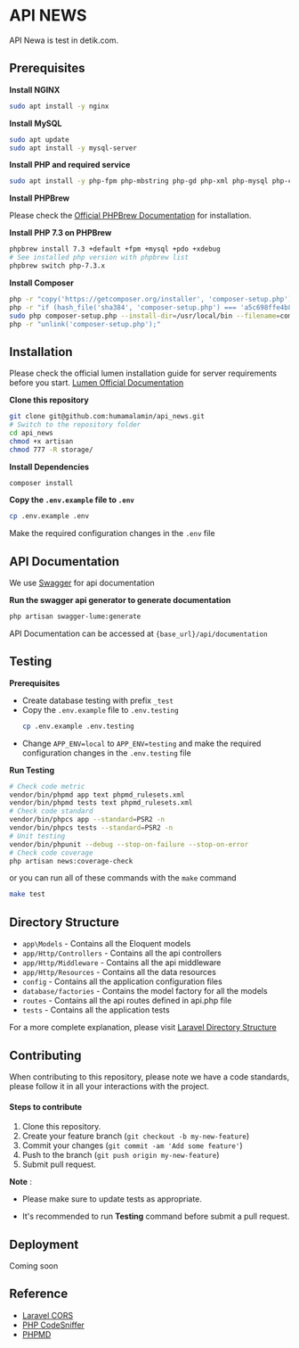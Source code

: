 # API NEWS

API Newa is test in detik.com.

## Prerequisites

**Install NGINX**

```bash
sudo apt install -y nginx
```

**Install MySQL**

```bash
sudo apt update
sudo apt install -y mysql-server
```

**Install PHP and required service**

```bash
sudo apt install -y php-fpm php-mbstring php-gd php-xml php-mysql php-cli php-zip unzip curl openssl pkg-config git autoconf automake libxml2-dev libcurl4-openssl-dev libssl-dev openssl gettext libicu-dev libmcrypt-dev libmcrypt4 libbz2-dev libreadline-dev gettext build-essential libmhash-dev libmhash2 libicu-dev libxslt-dev zlib1g-dev libzip-dev make
```

**Install PHPBrew**

Please check the [Official PHPBrew Documentation](https://github.com/phpbrew/phpbrew) for installation.

**Install PHP 7.3 on PHPBrew**

```bash
phpbrew install 7.3 +default +fpm +mysql +pdo +xdebug
# See installed php version with phpbrew list
phpbrew switch php-7.3.x
```

**Install Composer**

```bash
php -r "copy('https://getcomposer.org/installer', 'composer-setup.php');"
php -r "if (hash_file('sha384', 'composer-setup.php') === 'a5c698ffe4b8e849a443b120cd5ba38043260d5c4023dbf93e1558871f1f07f58274fc6f4c93bcfd858c6bd0775cd8d1') { echo 'Installer verified'; } else { echo 'Installer corrupt'; unlink('composer-setup.php'); } echo PHP_EOL;"
sudo php composer-setup.php --install-dir=/usr/local/bin --filename=composer
php -r "unlink('composer-setup.php');"
```

## Installation

Please check the official lumen installation guide for server requirements before you start. [Lumen Official Documentation](https://lumen.laravel.com/docs/6.x)

**Clone this repository**

```bash
git clone git@github.com:humamalamin/api_news.git
# Switch to the repository folder
cd api_news
chmod +x artisan
chmod 777 -R storage/

```

**Install Dependencies**

```bash
composer install
```

**Copy the `.env.example` file to `.env`**

```bash
cp .env.example .env
```

Make the required configuration changes in the `.env` file

## API Documentation

We use [Swagger](https://swagger.io/) for api documentation

**Run the swagger api generator to generate documentation**

```bash
php artisan swagger-lume:generate
```

API Documentation can be accessed at `{base_url}/api/documentation`

## Testing

**Prerequisites**

* Create database testing with prefix `_test`
* Copy the `.env.example` file to `.env.testing`
    ```bash
    cp .env.example .env.testing
    ```
* Change `APP_ENV=local` to `APP_ENV=testing` and make the required configuration changes in the `.env.testing` file

**Run Testing**

```bash
# Check code metric
vendor/bin/phpmd app text phpmd_rulesets.xml
vendor/bin/phpmd tests text phpmd_rulesets.xml
# Check code standard
vendor/bin/phpcs app --standard=PSR2 -n
vendor/bin/phpcs tests --standard=PSR2 -n
# Unit testing
vendor/bin/phpunit --debug --stop-on-failure --stop-on-error
# Check code coverage
php artisan news:coverage-check
```

or you can run all of these commands with the `make` command

```bash
make test
```

## Directory Structure

* `app\Models` - Contains all the Eloquent models
* `app/Http/Controllers` - Contains all the api controllers
* `app/Http/Middleware` - Contains all the api middleware
* `app/Http/Resources` - Contains all the data resources
* `config` - Contains all the application configuration files
* `database/factories` - Contains the model factory for all the models
* `routes` - Contains all the api routes defined in api.php file
* `tests` - Contains all the application tests

For a more complete explanation, please visit [Laravel Directory Structure](https://laravel.com/docs/6.x/structure)

## Contributing

When contributing to this repository, please note we have a code standards, please follow it in all your interactions with the project.

#### Steps to contribute

1. Clone this repository.
2. Create your feature branch (`git checkout -b my-new-feature`)
3. Commit your changes (`git commit -am 'Add some feature'`)
4. Push to the branch (`git push origin my-new-feature`)
5. Submit pull request.

**Note** :

* Please make sure to update tests as appropriate.

* It's recommended to run **Testing** command before submit a pull request.

## Deployment

Coming soon

## Reference

* [Laravel CORS](https://github.com/spatie/laravel-cors)
* [PHP CodeSniffer](https://github.com/squizlabs/PHP_CodeSniffer)
* [PHPMD](https://github.com/phpmd/phpmd)
